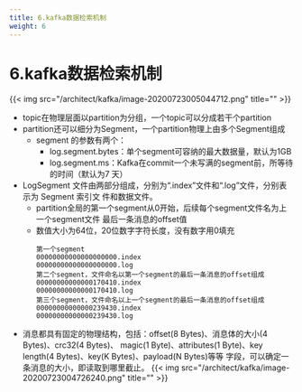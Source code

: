 ```yaml
---
title: 6.kafka数据检索机制
weight: 6
---
```

# 6.kafka数据检索机制
{{< img src="/architect/kafka/image-20200723005044712.png" title="" >}}
* topic在物理层面以partition为分组，一个topic可以分成若干个partition
* partition还可以细分为Segment，一个partition物理上由多个Segment组成
    * segment 的参数有两个：
        * log.segment.bytes：单个segment可容纳的最大数据量，默认为1GB
        * log.segment.ms：Kafka在commit一个未写满的segment前，所等待的时间（默认为7 天）
* LogSegment 文件由两部分组成，分别为“.index”文件和“.log”文件，分别表示为 Segment 索引文 件和数据文件。
    * partition全局的第一个segment从0开始，后续每个segment文件名为上一个segment文件 最后一条消息的offset值
    * 数值大小为64位，20位数字字符长度，没有数字用0填充
        ```$xslt
        第一个segment 
        00000000000000000000.index 
        00000000000000000000.log 
        第二个segment，文件命名以第一个segment的最后一条消息的offset组成 
        00000000000000170410.index 
        00000000000000170410.log 
        第三个segment，文件命名以上一个segment的最后一条消息的offset组成 
        00000000000000239430.index 
        00000000000000239430.log
        ```
* 消息都具有固定的物理结构，包括：offset(8 Bytes)、消息体的大小(4 Bytes)、crc32(4 Bytes)、 magic(1 Byte)、attributes(1 Byte)、key length(4 Bytes)、key(K Bytes)、payload(N Bytes)等等 字段，可以确定一条消息的大小，即读取到哪里截止。
{{< img src="/architect/kafka/image-20200723004726240.png" title="" >}}



